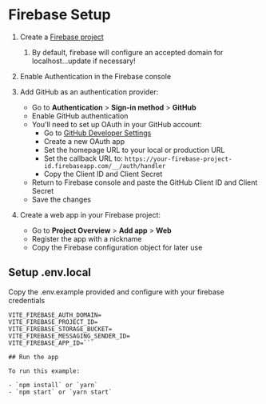 # Firebase Setup

1. Create a [Firebase project](https://console.firebase.google.com/)
   1. By default, firebase will configure an accepted domain for localhost...update if necessary!
2. Enable Authentication in the Firebase console
3. Add GitHub as an authentication provider:
   - Go to **Authentication** > **Sign-in method** > **GitHub**
   - Enable GitHub authentication
   - You'll need to set up OAuth in your GitHub account:
     - Go to [GitHub Developer Settings](https://github.com/settings/developers)
     - Create a new OAuth app
     - Set the homepage URL to your local or production URL
     - Set the callback URL to: `https://your-firebase-project-id.firebaseapp.com/__/auth/handler`
     - Copy the Client ID and Client Secret
   - Return to Firebase console and paste the GitHub Client ID and Client Secret
   - Save the changes

4. Create a web app in your Firebase project:
   - Go to **Project Overview** > **Add app** > **Web**
   - Register the app with a nickname
   - Copy the Firebase configuration object for later use

## Setup .env.local

Copy the .env.example provided and configure with your firebase credentials

```VITE_FIREBASE_API_KEY=
VITE_FIREBASE_AUTH_DOMAIN=
VITE_FIREBASE_PROJECT_ID=
VITE_FIREBASE_STORAGE_BUCKET=
VITE_FIREBASE_MESSAGING_SENDER_ID=
VITE_FIREBASE_APP_ID=```

## Run the app

To run this example:

- `npm install` or `yarn`
- `npm start` or `yarn start`
